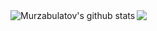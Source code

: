 
<img align="left" src="https://github-readme-stats.vercel.app/api?username=Murzabulatov&show_icons=true&include_all_commits=true&hide_border=true&count_private=true" alt="Murzabulatov's github stats" />
<img align="left" src="https://github-readme-stats.vercel.app/api/top-langs/?username=Murzabulatov&exclude_repo=gadget-master&hide=CSS&layout=compact&hide_border=true" />
